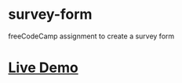 # survey-form
freeCodeCamp assignment to create a survey form
# [Live Demo](https://tracyk10.github.io/survey-form/)
